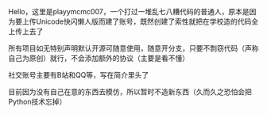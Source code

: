 Hello，这里是playymcmc007，一个打过一堆乱七八糟代码的普通人，原本是因为要上传Unicode快闪懒人版而建了账号，既然创建了索性就把在学校造的代码全上传上去了

所有项目如无特别声明默认开源可随意使用，随意开分支，只要不剽窃代码（声称自己为原创）就行，不会添加额外的协议（主要是看不懂）

社交账号主要有B站和QQ等，写在简介里头了

目前因为没有自己在意的东西去模仿，所以暂时不造新东西（久而久之恐怕会把Python技术忘掉）
